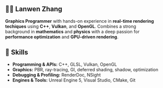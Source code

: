 ## 🤸‍♂️ Lanwen Zhang

**Graphics Programmer** with hands-on experience in **real-time rendering techiques** using **C++**, **Vulkan**, and **OpenGL**. Combines a strong background in **mathematics** and **physics** with a deep passion for 
**performance optimization** and **GPU-driven rendering**.

</details>

## 🔧 Skills
- **Programming & APIs:** C++, GLSL, Vulkan, OpenGL 
- **Graphics:** PBR, ray-tracing, GI, deferred shading, shadow, optimization 
- **Debugging & Profiling:** RenderDoc, NSight
- **Engines & Tools:** Unreal Engine 5, Visual Studio, CMake, Git 

